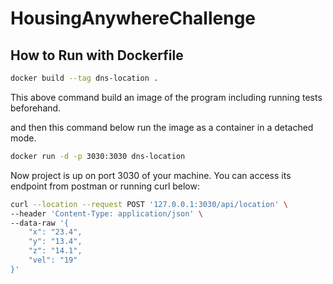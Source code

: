 # HousingAnywhereChallenge

## How to Run with Dockerfile

```bash
docker build --tag dns-location .
```
This above command build an image of the program including running tests beforehand.

and then this command below run the image as a container in a detached mode.

```bash
docker run -d -p 3030:3030 dns-location
```

Now project is up on port 3030 of your machine. You can access its endpoint from postman or running curl below:

```bash
curl --location --request POST '127.0.0.1:3030/api/location' \
--header 'Content-Type: application/json' \
--data-raw '{
    "x": "23.4",
    "y": "13.4",
    "z": "14.1",
    "vel": "19"
}'
```
